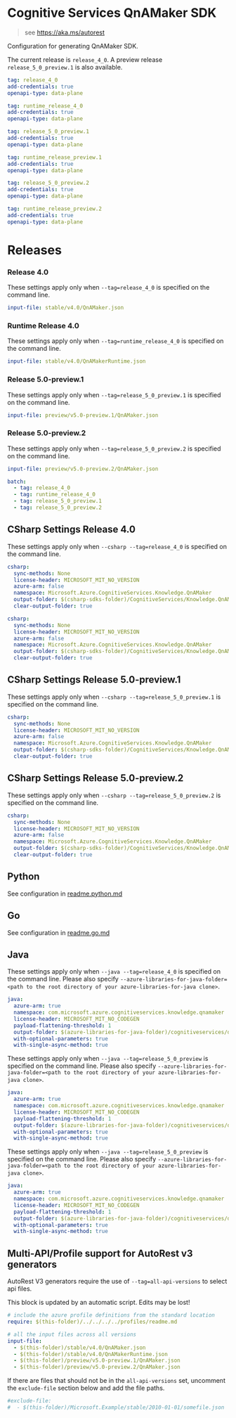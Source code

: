 # Cognitive Services QnAMaker SDK

> see https://aka.ms/autorest

Configuration for generating QnAMaker SDK.

The current release is `release_4_0`.
A preview release `release_5_0_preview.1` is also available.


``` yaml
tag: release_4_0
add-credentials: true
openapi-type: data-plane
```

``` yaml
tag: runtime_release_4_0
add-credentials: true
openapi-type: data-plane
```

``` yaml
tag: release_5_0_preview.1
add-credentials: true
openapi-type: data-plane
```

``` yaml
tag: runtime_release_preview.1
add-credentials: true
openapi-type: data-plane
```

``` yaml
tag: release_5_0_preview.2
add-credentials: true
openapi-type: data-plane
```

``` yaml
tag: runtime_release_preview.2
add-credentials: true
openapi-type: data-plane
```

# Releases

### Release 4.0
These settings apply only when `--tag=release_4_0` is specified on the command line.

``` yaml $(tag) == 'release_4_0'
input-file: stable/v4.0/QnAMaker.json
```

### Runtime Release 4.0
These settings apply only when `--tag=runtime_release_4_0` is specified on the command line.

``` yaml $(tag) == 'runtime_release_4_0'
input-file: stable/v4.0/QnAMakerRuntime.json
```

### Release 5.0-preview.1
These settings apply only when `--tag=release_5_0_preview.1` is specified on the command line.

``` yaml $(tag) == 'release_5_0_preview.1'
input-file: preview/v5.0-preview.1/QnAMaker.json
```

### Release 5.0-preview.2
These settings apply only when `--tag=release_5_0_preview.2` is specified on the command line.

``` yaml $(tag) == 'release_5_0_preview.2'
input-file: preview/v5.0-preview.2/QnAMaker.json
```

``` yaml $(multiapi)
batch:
  - tag: release_4_0
  - tag: runtime_release_4_0
  - tag: release_5_0_preview.1
  - tag: release_5_0_preview.2
```

## CSharp Settings Release 4.0
These settings apply only when `--csharp --tag=release_4_0` is specified on the command line.

``` yaml $(csharp) && $(tag) == 'release_4_0'
csharp:
  sync-methods: None
  license-header: MICROSOFT_MIT_NO_VERSION
  azure-arm: false
  namespace: Microsoft.Azure.CognitiveServices.Knowledge.QnAMaker
  output-folder: $(csharp-sdks-folder)/CognitiveServices/Knowledge.QnAMaker/src/Generated
  clear-output-folder: true
```

``` yaml $(csharp) && $(tag) == 'runtime_release_4_0'
csharp:
  sync-methods: None
  license-header: MICROSOFT_MIT_NO_VERSION
  azure-arm: false
  namespace: Microsoft.Azure.CognitiveServices.Knowledge.QnAMaker
  output-folder: $(csharp-sdks-folder)/CognitiveServices/Knowledge.QnAMaker/src/Generated
  clear-output-folder: true
```
## CSharp Settings Release 5.0-preview.1

These settings apply only when `--csharp --tag=release_5_0_preview.1` is specified on the command line.

``` yaml $(csharp) && $(tag) == 'release_5_0_preview.1'
csharp:
  sync-methods: None
  license-header: MICROSOFT_MIT_NO_VERSION
  azure-arm: false
  namespace: Microsoft.Azure.CognitiveServices.Knowledge.QnAMaker
  output-folder: $(csharp-sdks-folder)/CognitiveServices/Knowledge.QnAMaker/preview/src/Generated
  clear-output-folder: true
```

## CSharp Settings Release 5.0-preview.2

These settings apply only when `--csharp --tag=release_5_0_preview.2` is specified on the command line.

``` yaml $(csharp) && $(tag) == 'release_5_0_preview.2'
csharp:
  sync-methods: None
  license-header: MICROSOFT_MIT_NO_VERSION
  azure-arm: false
  namespace: Microsoft.Azure.CognitiveServices.Knowledge.QnAMaker
  output-folder: $(csharp-sdks-folder)/CognitiveServices/Knowledge.QnAMaker/preview/src/Generated
  clear-output-folder: true
```

## Python

See configuration in [readme.python.md](./readme.python.md)

## Go

See configuration in [readme.go.md](./readme.go.md)

## Java

These settings apply only when `--java --tag=release_4_0` is specified on the command line.
Please also specify `--azure-libraries-for-java-folder=<path to the root directory of your azure-libraries-for-java clone>`.

``` yaml $(java) && $(tag) == 'release_4_0'
java:
  azure-arm: true
  namespace: com.microsoft.azure.cognitiveservices.knowledge.qnamaker
  license-header: MICROSOFT_MIT_NO_CODEGEN
  payload-flattening-threshold: 1
  output-folder: $(azure-libraries-for-java-folder)/cognitiveservices/data-plane/knowledge/qnamaker
  with-optional-parameters: true
  with-single-async-method: true
```


These settings apply only when `--java --tag=release_5_0_preview` is specified on the command line.
Please also specify `--azure-libraries-for-java-folder=<path to the root directory of your azure-libraries-for-java clone>`.

``` yaml $(java) && $(tag) == 'release_5_0_preview.1'
java:
  azure-arm: true
  namespace: com.microsoft.azure.cognitiveservices.knowledge.qnamaker
  license-header: MICROSOFT_MIT_NO_CODEGEN
  payload-flattening-threshold: 1
  output-folder: $(azure-libraries-for-java-folder)/cognitiveservices/data-plane/knowledge/qnamaker/preview
  with-optional-parameters: true
  with-single-async-method: true
```


These settings apply only when `--java --tag=release_5_0_preview` is specified on the command line.
Please also specify `--azure-libraries-for-java-folder=<path to the root directory of your azure-libraries-for-java clone>`.

``` yaml $(java) && $(tag) == 'release_5_0_preview.2'
java:
  azure-arm: true
  namespace: com.microsoft.azure.cognitiveservices.knowledge.qnamaker
  license-header: MICROSOFT_MIT_NO_CODEGEN
  payload-flattening-threshold: 1
  output-folder: $(azure-libraries-for-java-folder)/cognitiveservices/data-plane/knowledge/qnamaker/preview
  with-optional-parameters: true
  with-single-async-method: true
```

## Multi-API/Profile support for AutoRest v3 generators 

AutoRest V3 generators require the use of `--tag=all-api-versions` to select api files.

This block is updated by an automatic script. Edits may be lost!

``` yaml $(tag) == 'all-api-versions' /* autogenerated */
# include the azure profile definitions from the standard location
require: $(this-folder)/../../../../profiles/readme.md

# all the input files across all versions
input-file:
  - $(this-folder)/stable/v4.0/QnAMaker.json
  - $(this-folder)/stable/v4.0/QnAMakerRuntime.json
  - $(this-folder)/preview/v5.0-preview.1/QnAMaker.json
  - $(this-folder)/preview/v5.0-preview.2/QnAMaker.json
```

If there are files that should not be in the `all-api-versions` set, 
uncomment the  `exclude-file` section below and add the file paths.

``` yaml $(tag) == 'all-api-versions'
#exclude-file: 
#  - $(this-folder)/Microsoft.Example/stable/2010-01-01/somefile.json
```

